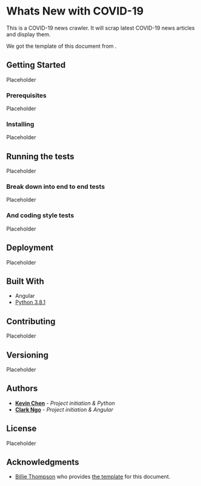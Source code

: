 # Whats New with COVID-19

This is a COVID-19 news crawler. It will scrap latest COVID-19 news articles and display them.

We got the template of this document from .

## Getting Started

Placeholder

### Prerequisites

Placeholder

### Installing

Placeholder

## Running the tests

Placeholder

### Break down into end to end tests

Placeholder

### And coding style tests

Placeholder

## Deployment

Placeholder

## Built With

* Angular
* [Python 3.8.1](https://www.python.org/downloads/release/python-381/)

## Contributing

Placeholder

## Versioning

Placeholder

## Authors

* **[Kevin Chen](https://github.com/kkchen-dev)** - *Project initiation & Python*
* **[Clark Ngo](https://github.com/clarkngo)** - *Project initiation & Angular*

## License

Placeholder

## Acknowledgments

* [Billie Thompson](https://gist.github.com/PurpleBooth) who provides [the template]((https://gist.github.com/PurpleBooth/109311bb0361f32d87a2)) for this document.